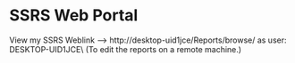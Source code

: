 # SSRS Web Portal

View my SSRS Weblink -->  http://desktop-uid1jce/Reports/browse/ as user: DESKTOP-UID1JCE\ (To edit the reports on a remote machine.)

